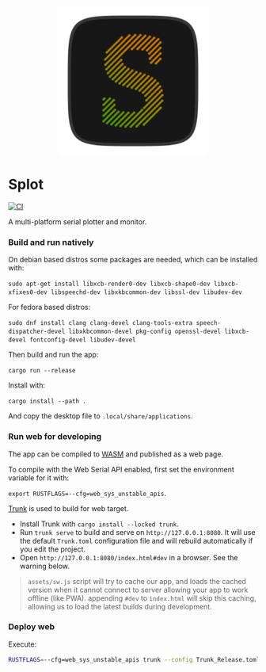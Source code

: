 <div align="center">
<img src="misc/splot_logo.svg" width="300"></img>
</div>

# Splot

[![CI](https://github.com/flxzt/splot/actions/workflows/ci.yml/badge.svg)](https://github.com/flxzt/splot/actions/workflows/ci.yml)

A multi-platform serial plotter and monitor.


### Build and run natively

On debian based distros some packages are needed, which can be installed with:

`sudo apt-get install libxcb-render0-dev libxcb-shape0-dev libxcb-xfixes0-dev libspeechd-dev libxkbcommon-dev libssl-dev libudev-dev`

For fedora based distros:

`sudo dnf install clang clang-devel clang-tools-extra speech-dispatcher-devel libxkbcommon-devel pkg-config openssl-devel libxcb-devel fontconfig-devel libudev-devel`

Then build and run the app:

`cargo run --release`

Install with:

`cargo install --path .`

And copy the desktop file to `.local/share/applications`.

### Run web for developing

The app can be compiled to [WASM](https://en.wikipedia.org/wiki/WebAssembly) and published as a web page.

To compile with the Web Serial API enabled, first set the environment variable for it with:

`export RUSTFLAGS=--cfg=web_sys_unstable_apis`.

[Trunk](https://trunkrs.dev/) is used to build for web target.
- Install Trunk with `cargo install --locked trunk`.
- Run `trunk serve` to build and serve on `http://127.0.0.1:8080`. It will use the default `Trunk.toml` configuration
    file and will rebuild automatically if you edit the project.
- Open `http://127.0.0.1:8080/index.html#dev` in a browser. See the warning below.

> `assets/sw.js` script will try to cache our app, and loads the cached version when it cannot connect to server
    allowing your app to work offline (like PWA).
> appending `#dev` to `index.html` will skip this caching, allowing us to load the latest builds during development.

### Deploy web

Execute:

```bash
RUSTFLAGS=--cfg=web_sys_unstable_apis trunk --config Trunk_Release.toml build`
```
